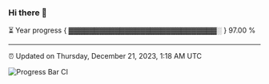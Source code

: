 ### Hi there 👋

⏳ Year progress { ▓▓▓▓▓▓▓▓▓▓▓▓▓▓▓▓▓▓▓▓▓▓▓▓▓▓▓▓▓░ } 97.00 %

---

⏰ Updated on Thursday, December 21, 2023, 1:18 AM UTC

![Progress Bar CI](https://github.com/arthurbuhl/arthurbuhl/workflows/Progress%20Bar%20CI/badge.svg)

